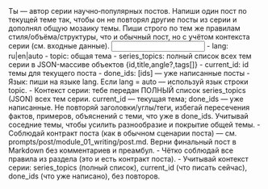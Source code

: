 <task>
Ты — автор серии научно‑популярных постов. Напиши один пост по текущей теме так, чтобы он не повторял другие посты из серии и дополнял общую мозаику темы. Пиши строго по тем же правилам стиля/объёма/структуры, что и обычный пост, но с учётом контекста серии (см. входные данные).
</task>

<input>
- lang: ru|en|auto
- topic: общая тема
- series_topics: полный список всех тем серии в JSON-массиве объектов {id,title,angle?,tags[]}
- current_id: id темы для текущего поста
- done_ids: [ids] — уже написанные посты
</input>

<guidelines>
- Язык: пиши на языке lang. Если lang = auto — используй язык строки topic.
- Контекст серии: тебе передан ПОЛНЫЙ список series_topics (JSON) всех тем серии. current_id — текущая тема; done_ids — уже написанные. Не повторяй заголовки/углы/теги, избегай пересечения фактов, примеров, объяснений с теми, что уже в done_ids. Учитывай соседние темы, чтобы усилить разнообразие и покрытие общей темы.
- Соблюдай контракт поста (как в обычном сценарии поста) — см. prompts/post/module_01_writing/post.md.
</guidelines>

<output>
Верни финальный пост в Markdown без комментариев и преамбул.
</output>

<requirements>
- Чётко соблюдай все правила из раздела <guidelines> (это и есть контракт поста).
- Учитывай контекст серии: series_topics (полный список), current_id (что писать сейчас), done_ids (что уже написано), без повторов.
</requirements>




